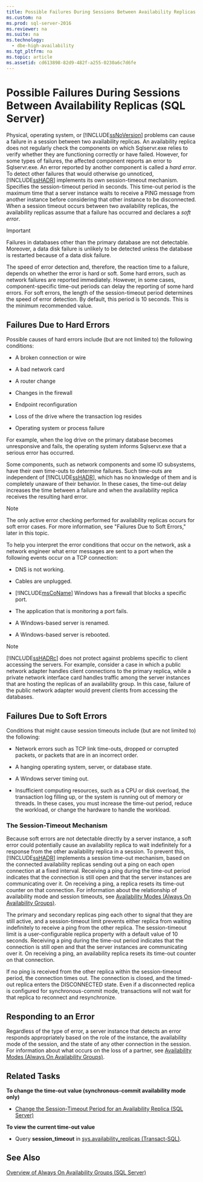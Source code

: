```yaml
---
title: Possible Failures During Sessions Between Availability Replicas (SQL Server)
ms.custom: na
ms.prod: sql-server-2016
ms.reviewer: na
ms.suite: na
ms.technology: 
  - dbe-high-availability
ms.tgt_pltfrm: na
ms.topic: article
ms.assetid: cd613898-82d9-482f-a255-0230a6c7d6fe
---
```

# Possible Failures During Sessions Between Availability Replicas (SQL Server)
  Physical, operating system, or [!INCLUDE[ssNoVersion](../../Token\Other/ssNoVersion_md.md)] problems can cause a failure in a session between two availability replicas. An availability replica does not regularly check the components on which Sqlservr.exe relies to verify whether they are functioning correctly or have failed. However, for some types of failures, the affected component reports an error to Sqlservr.exe. An error reported by another component is called a *hard error*. To detect other failures that would otherwise go unnoticed, [!INCLUDE[ssHADR](../../Token\Other/ssHADR_md.md)] implements its own session\-timeout mechanism. Specifies the session\-timeout period in seconds. This time\-out period is the maximum time that a server instance waits to receive a PING message from another instance before considering that other instance to be disconnected. When a session timeout occurs between two availability replicas, the availability replicas assume that a failure has occurred and declares a *soft error*.  
  
> [!IMPORTANT]  
>  Failures in databases other than the primary database are not detectable. Moreover, a data disk failure is unlikely to be detected unless the database is restarted because of a data disk failure.  
  
 The speed of error detection and, therefore, the reaction time to a failure, depends on whether the error is hard or soft. Some hard errors, such as network failures are reported immediately. However, in some cases, component\-specific time\-out periods can delay the reporting of some hard errors. For soft errors, the length of the session\-timeout period determines the speed of error detection. By default, this period is 10 seconds. This is the minimum recommended value.  
  
## Failures Due to Hard Errors  
 Possible causes of hard errors include \(but are not limited to\) the following conditions:  
  
-   A broken connection or wire  
  
-   A bad network card  
  
-   A router change  
  
-   Changes in the firewall  
  
-   Endpoint reconfiguration  
  
-   Loss of the drive where the transaction log resides  
  
-   Operating system or process failure  
  
 For example, when the log drive on the primary database becomes unresponsive and fails, the operating system informs Sqlservr.exe that a serious error has occurred.  
  
 Some components, such as network components and some IO subsystems, have their own time\-outs to determine failures. Such time\-outs are independent of [!INCLUDE[ssHADR](../../Token\Other/ssHADR_md.md)], which has no knowledge of them and is completely unaware of their behavior. In these cases, the time\-out delay increases the time between a failure and when the availability replica receives the resulting hard error.  
  
> [!NOTE]  
>  The only active error checking performed for availability replicas occurs for soft error cases. For more information, see "Failures Due to Soft Errors," later in this topic.  
  
 To help you interpret the error conditions that occur on the network, ask a network engineer what error messages are sent to a port when the following events occur on a TCP connection:  
  
-   DNS is not working.  
  
-   Cables are unplugged.  
  
-   [!INCLUDE[msCoName](../../Token\Other/msCoName_md.md)] Windows has a firewall that blocks a specific port.  
  
-   The application that is monitoring a port fails.  
  
-   A Windows\-based server is renamed.  
  
-   A Windows\-based server is rebooted.  
  
> [!NOTE]  
>  [!INCLUDE[ssHADRc](../../Token\Other/ssHADRc_md.md)] does not protect against problems specific to client accessing the servers. For example, consider a case in which a public network adapter handles client connections to the primary replica, while a private network interface card handles traffic among the server instances that are hosting the replicas of an availability group. In this case, failure of the public network adapter would prevent clients from accessing the databases.  
  
## Failures Due to Soft Errors  
 Conditions that might cause session timeouts include \(but are not limited to\) the following:  
  
-   Network errors such as TCP link time\-outs, dropped or corrupted packets, or packets that are in an incorrect order.  
  
-   A hanging operating system, server, or database state.  
  
-   A Windows server timing out.  
  
-   Insufficient computing resources, such as a CPU or disk overload, the transaction log filling up, or the system is running out of memory or threads. In these cases, you must increase the time\-out period, reduce the workload, or change the hardware to handle the workload.  
  
### The Session\-Timeout Mechanism  
 Because soft errors are not detectable directly by a server instance, a soft error could potentially cause an availability replica to wait indefinitely for a response from the other availability replica in a session. To prevent this, [!INCLUDE[ssHADR](../../Token\Other/ssHADR_md.md)] implements a session time\-out mechanism, based on the connected availability replicas sending out a ping on each open connection at a fixed interval. Receiving a ping during the time\-out period indicates that the connection is still open and that the server instances are communicating over it. On receiving a ping, a replica resets its time\-out counter on that connection. For information about the relationship of availability mode and session timeouts, see [Availability Modes &#40;Always On Availability Groups&#41;](../../Topics\TopicNameNotContainA/Availability-Modes--Always-On-Availability-Groups-.md).  
  
 The primary and secondary replicas ping each other to signal that they are still active, and a session\-timeout limit prevents either replica from waiting indefinitely to receive a ping from the other replica. The session\-timeout limit is a user\-configurable replica property with a default value of 10 seconds. Receiving a ping during the time\-out period indicates that the connection is still open and that the server instances are communicating over it. On receiving a ping, an availability replica resets its time\-out counter on that connection.  
  
 If no ping is received from the other replica within the session\-timeout period, the connection times out. The connection is closed, and the timed\-out replica enters the DISCONNECTED state. Even if a disconnected replica is configured for synchronous\-commit mode, transactions will not wait for that replica to reconnect and resynchronize.  
  
## Responding to an Error  
 Regardless of the type of error, a server instance that detects an error responds appropriately based on the role of the instance, the availability mode of the session, and the state of any other connection in the session. For information about what occurs on the loss of a partner, see [Availability Modes &#40;Always On Availability Groups&#41;](../../Topics\TopicNameNotContainA/Availability-Modes--Always-On-Availability-Groups-.md).  
  
## Related Tasks  
 **To change the time\-out value \(synchronous\-commit availability mode only\)**  
  
-   [Change the Session-Timeout Period for an Availability Replica &#40;SQL Server&#41;](../../Topics\TopicNameNotContainA/Change-the-Session-Timeout-Period-for-an-Availability-Replica--SQL-Server-.md)  
  
 **To view the current time\-out value**  
  
-   Query **session\_timeout** in [sys.availability_replicas &#40;Transact-SQL&#41;](../Topic/sys.availability_replicas%20\(Transact-SQL\).md).  
  
## See Also  
 [Overview of Always On Availability Groups &#40;SQL Server&#41;](../../Topics\TopicNameNotContainA/Overview-of-Always-On-Availability-Groups--SQL-Server-.md)  
  
  